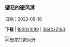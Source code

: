 ### 壁花的避风港

日期：2023-09-18

**下载**  |  [1920x1080](https://cn.bing.com/th?id=OHR.HadriansWallUK_ZH-CN9203571422_1920x1080.jpg)  |  [3840x2160](https://cn.bing.com/th?id=OHR.HadriansWallUK_ZH-CN9203571422_UHD.jpg)

![壁花的避风港](https://cn.bing.com/th?id=OHR.HadriansWallUK_ZH-CN9203571422_1920x1080.jpg "哈德良长城，诺森伯兰郡国家公园，英国 (© daverhead/Getty Images)")

